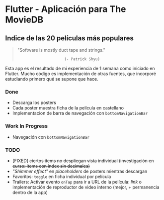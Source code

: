 # Flutter - Aplicación para The MovieDB

## Indice de las 20 películas más populares

> "Software is mostly duct tape and strings."
>
>                          (- Patrick Shyu)

Esta app es el resultado de mi experiencia de 1 semana como iniciado en Flutter. Mucho código es
implementación de otras fuentes, que incorporé estudiando primero qué se supone que hace.

### Done

- Descarga los posters
- Cada poster muestra ficha de la película en castellano
- Implementacion de barra de navegación con `bottomNavigationBar`

### Work In Progress

- Navegación con `bottomNavigationBar`

### TODO

- [FIXED] ~~ciertos items no despliegan vista individual (investigación en curso: items con index
  sin decimales)~~
- _"Shimmer effect"_ en _placeholders_ de posters mientras descargan
- Favoritos: `toggle` en ficha individual por película
- Trailers: Activar evento `onTap` para ir a URL de la película: _link_ o implementación de
  reproductor de video interno (mejor, + permanencia dentro de la app)

